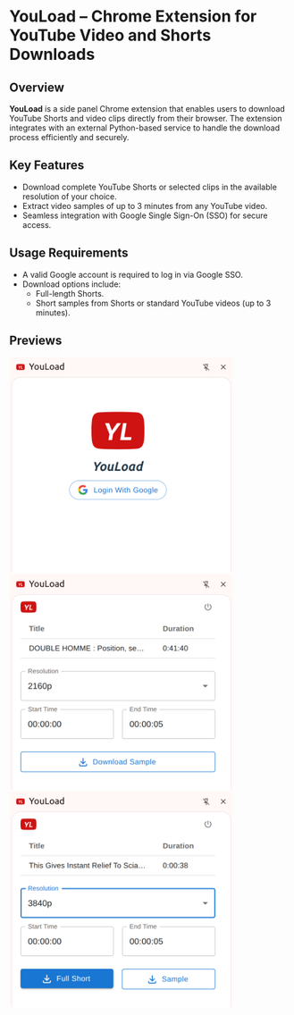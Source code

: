 # YouLoad – Chrome Extension for YouTube Video and Shorts Downloads

## Overview

**YouLoad** is a side panel Chrome extension that enables users to download YouTube Shorts and video clips directly from their browser. The extension integrates with an external Python-based service to handle the download process efficiently and securely.

## Key Features

- Download complete YouTube Shorts or selected clips in the available resolution of your choice.
- Extract video samples of up to 3 minutes from any YouTube video.
- Seamless integration with Google Single Sign-On (SSO) for secure access.

## Usage Requirements

- A valid Google account is required to log in via Google SSO.
- Download options include:
  - Full-length Shorts.
  - Short samples from Shorts or standard YouTube videos (up to 3 minutes).

## Previews

<img src="public/youload-login.png" alt="Login Page" width="400">
<img src="public/youload-readme-video.png" alt="Download Sample" width="400">
<img src="public/youload-readme-short.png" alt="Download Short" width="400">

